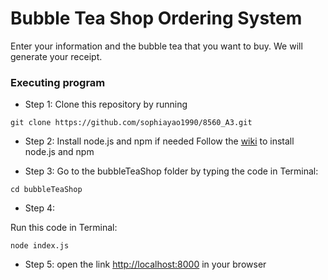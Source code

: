 # Bubble Tea Shop Ordering System

Enter your information and the bubble tea that you want to buy. We will generate your receipt. 


### Executing program
* Step 1: Clone this repository by running
```
git clone https://github.com/sophiayao1990/8560_A3.git
```

* Step 2: Install node.js and npm if needed
Follow the [wiki](https://github.com/sophiayao1990/8560_A3/wiki/How-to-install-node.js-and-npm) to install node.js and npm

* Step 3: 
Go to the bubbleTeaShop folder by typing the code in Terminal:
```
cd bubbleTeaShop
```

* Step 4: 

Run this code in Terminal:
```
node index.js
```

* Step 5: 
open the link [http://localhost:8000](http://localhost:8000) in your browser

